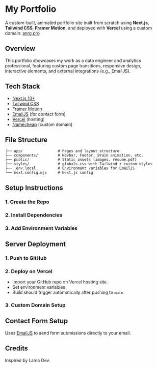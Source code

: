 
# My Portfolio

A custom-built, animated portfolio site built from scratch using **Next.js**, **Tailwind CSS**, **Framer Motion**, and deployed with **Vercel** using a custom domain: [anrg.pro](https://www.anrg.pro)

## Overview

This portfolio showcases my work as a data engineer and analytics professional, featuring custom page transitions, responsive design, interactive elements, and external integrations (e.g., EmailJS).

## Tech Stack

- [Next.js 13+](https://nextjs.org/)
- [Tailwind CSS](https://tailwindcss.com/)
- [Framer Motion](https://www.framer.com/motion/)
- [EmailJS](https://www.emailjs.com/) (for contact form)
- [Vercel](https://vercel.com/) (hosting)
- [Namecheap](https://www.namecheap.com/) (custom domain)

## File Structure

```
├── app/                # Pages and layout structure
├── components/         # Navbar, Footer, Brain animation, etc.
├── public/             # Static assets (images, resume.pdf)
├── styles/             # globals.css with Tailwind + custom styles
├── .env.local          # Environment variables for EmailJS
└── next.config.mjs     # Next.js config
```

## Setup Instructions

### 1. Create the Repo

### 2. Install Dependencies

### 3. Add Environment Variables

## Server Deployment

### 1. Push to GitHub

### 2. Deploy on Vercel

- Import your GitHub repo on Vercel hosting site.
- Set environment variables
- Build should trigger automatically after pushing to `main`.

### 3. Custom Domain Setup

## Contact Form Setup

Uses [EmailJS](https://emailjs.com) to send form submissions directly to your email.


## Credits

Inspired by Lama Dev.
